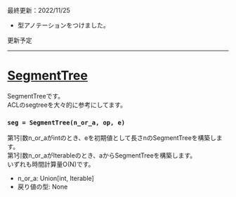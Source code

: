 最終更新：2022/11/25

- 型アノテーションをつけました。

更新予定  


_____
# [SegmentTree](https://github.com/titanium-22/Library/blob/main/SegmentTree/SegmentTree.py)
SegmentTreeです。  
ACLのsegtreeを大々的に参考にしてます。

### ```seg = SegmentTree(n_or_a, op, e)```
第1引数n_or_aがintのとき、eを初期値として長さnのSegmentTreeを構築します。  
第1引数n_or_aがIterableのとき、aからSegmentTreeを構築します。  
いずれも時間計算量O(N)です。
- n_or_a: Union[int, Iterable]
- 戻り値の型: None


